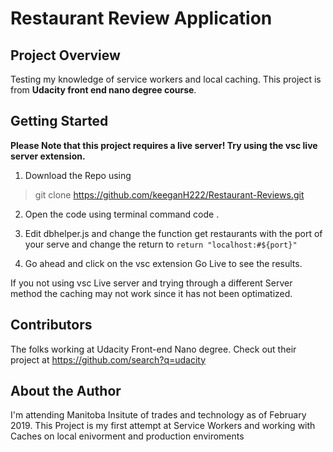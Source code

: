 # Restaurant Review Application

## Project Overview

Testing my knowledge of service workers and local caching. This project is from **Udacity front end nano degree course**. 

## Getting Started

**Please Note that this project requires a live server! Try using the vsc live server extension.**

1. Download the Repo using 
> git clone https://github.com/keeganH222/Restaurant-Reviews.git

2. Open the code using terminal command code .

3. Edit dbhelper.js and change the function get restaurants with the port of your serve and change the return to  ```return "localhost:#${port}"```

4. Go ahead and click on the vsc extension Go Live to see the results.

If you not using vsc Live server and trying through a different Server method the caching may not work since it has not been optimatized.

## Contributors

The folks working at Udacity Front-end Nano degree. Check out their project at https://github.com/search?q=udacity

## About the Author

I'm attending Manitoba Insitute of trades and technology as of February 2019. This Project is my first attempt at Service Workers and working with Caches on local enivorment and production enviroments